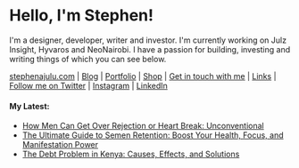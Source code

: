   <!-- Hello there! Feel free to make this your own but kindly don't use my data. Attributions are welcomed & appreciated --> 

# Hello, I'm Stephen!

I'm a designer, developer, writer and investor. I'm currently working on Julz Insight, Hyvaros and NeoNairobi. I have a passion for building, investing and writing things of which you can see below.

[stephenajulu.com](https://stephenajulu.com) | [Blog](https://stephenajulu.com/blog) | [Portfolio](https://stephenajulu.com/portfolio) | [Shop](https://stephenajulu.com/store) | [Get in touch with me](https://stephenajulu.com/contact) | [Links](https://stephenajulu.com/links) | [Follow me on Twitter](https://twitter.com/stephenajulu) | [Instagram](https://instagram.com/stephenajulu) | [LinkedIn](https://linkedin.com/in/stephenajulu)

#### My Latest:

<!-- BLOG-POST-LIST:START -->
- [How Men Can Get Over Rejection or Heart Break: Unconventional](https://stephenajulu.com/blog/how-men-can-get-over-rejection-or-heart-break-unconventional/)
- [The Ultimate Guide to Semen Retention: Boost Your Health, Focus, and Manifestation Power](https://stephenajulu.com/blog/the-ultimate-guide-to-semen-retention-boost-your-health-happiness-and-manifestation-power/)
- [The Debt Problem in Kenya: Causes, Effects, and Solutions](https://stephenajulu.com/blog/the-debt-problem-in-kenya-causes-effects-and-solutions/)
<!-- BLOG-POST-LIST:END -->

